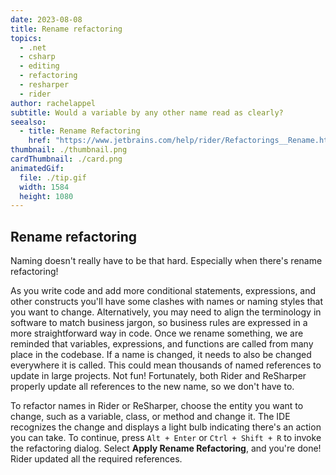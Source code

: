 ```yaml
---
date: 2023-08-08
title: Rename refactoring
topics:
  - .net
  - csharp
  - editing
  - refactoring
  - resharper
  - rider
author: rachelappel
subtitle: Would a variable by any other name read as clearly?
seealso:
  - title: Rename Refactoring
    href: "https://www.jetbrains.com/help/rider/Refactorings__Rename.html"
thumbnail: ./thumbnail.png
cardThumbnail: ./card.png
animatedGif:
  file: ./tip.gif
  width: 1584
  height: 1080
---
```


## Rename refactoring

Naming doesn't really have to be that hard. Especially when there's rename refactoring!

As you write code and add more conditional statements, expressions, and other constructs you'll have some clashes with names or naming styles that you want to change. Alternatively, you may need to align the terminology in software to match business jargon, so business rules are expressed in a more straightforward way in code.
Once we rename something, we are reminded that variables, expressions, and functions are called from many place in the codebase. If a name is changed, it needs to also be changed everywhere it is called. This could mean thousands of named references to update in large projects. Not fun!
Fortunately, both Rider and ReSharper properly update all references to the new name, so we don't have to.

To refactor names in Rider or ReSharper, choose the entity you want to change, such as a variable, class, or method and change it. The IDE recognizes the change and displays a light bulb indicating there's an action you can take. To continue, press `Alt + Enter` or `Ctrl + Shift + R` to invoke the refactoring dialog. Select **Apply Rename Refactoring**, and you're done!
Rider updated all the required references.
